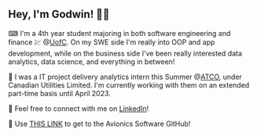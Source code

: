 <h2> Hey, I'm Godwin! 🙋‍♂️ </h2>

⌨ I'm a 4th year student majoring in both software engineering and finance 💹 @[UofC](https://www.ucalgary.ca/). On my SWE side I'm really into OOP and app development, while on the business side I've been really interested data analytics, data science, and everything in between!

💼 I was a IT project delivery analytics intern this Summer @[ATCO](https://www.atco.com/en-ca.html), under Canadian Utilities Limited. I'm currently working with them on an extended part-time basis until April 2023.

📝 Feel free to connect with me on [LinkedIn](https://www.linkedin.com/in/godwin-saure/)!

🚀 Use [THIS LINK](https://github.com/StudentOrganisationForAerospaceResearch) to get to the Avionics Software GitHub!

